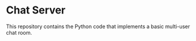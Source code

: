 # Chat Server

This repository contains the Python code that implements a basic multi-user chat room. 
